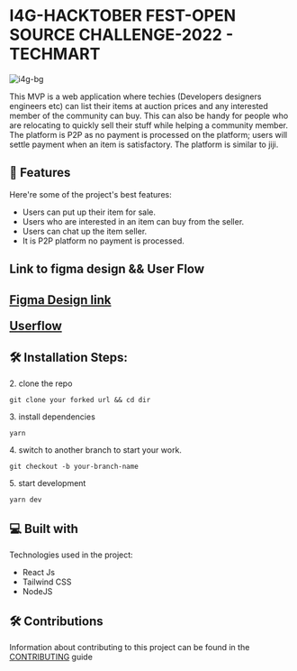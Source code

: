 # I4G-HACKTOBER FEST-OPEN SOURCE CHALLENGE-2022 - TECHMART

![i4g-bg](https://user-images.githubusercontent.com/70960505/193130210-583a1493-dc4d-4ca8-96cd-8cdf63daafd8.png)

<p id="description">This MVP is a web application where techies (Developers designers engineers etc) can list their items at auction prices and any interested member of the community can buy. This can also be handy for people who are relocating to quickly sell their stuff while helping a community member. The platform is P2P as no payment is processed on the platform; users will settle payment when an item is satisfactory. The platform is similar to jiji.</p>

<h2>🧐 Features</h2>

Here're some of the project's best features:

- Users can put up their item for sale.
- Users who are interested in an item can buy from the seller.
- Users can chat up the item seller.
- It is P2P platform no payment is processed.
<h2>Link to figma design && User Flow<h2>
  
<a href="https://www.figma.com/file/cK9hICwy4Tcs7Nw2mXh0Aj/I4G-Open-Source?node-id=2%3A686" target="_blank">Figma Design link</a>

 <a href="https://docs.google.com/document/d/1oHGzqxiLVKEQIqG4-rfzH9SYnIv6cKozLW1FLvubLcU/edit?usp=sharing" target="_blank">Userflow</a> 
  
<h2>🛠️ Installation Steps:</h2>

<p>2. clone the repo</p>

```
git clone your forked url && cd dir
```

<p>3. install dependencies</p>

```
yarn
```

<p>4. switch to another branch to start your work.</p>

```
git checkout -b your-branch-name
```

<p>5. start development</p>

```
yarn dev
```

<h2>💻 Built with</h2>

Technologies used in the project:

- React Js
- Tailwind CSS
- NodeJS

<h2>🛠️ Contributions </h2>

Information about contributing to this project can be found in the [CONTRIBUTING](https://github.com/Ingressive-for-Good/I4G-OPENSOURCE-FRONTEND-PROJECT-2022/blob/develop/CONTRIBUTING.md) guide

